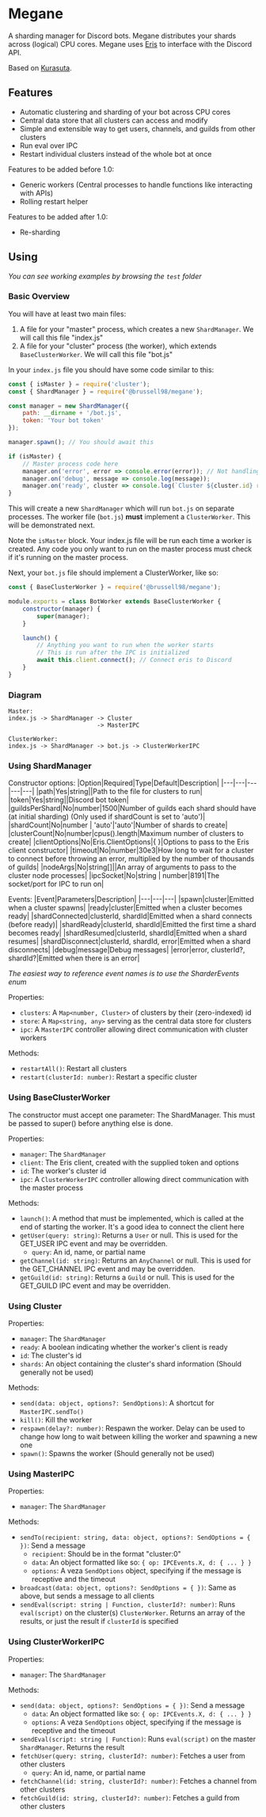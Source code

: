 # Megane

A sharding manager for Discord bots. Megane distributes your shards across (logical) CPU cores. Megane uses [Eris](https://github.com/abalabahaha/eris) to interface with the Discord API.

Based on [Kurasuta](https://github.com/DevYukine/Kurasuta).

## Features

- Automatic clustering and sharding of your bot across CPU cores
- Central data store that all clusters can access and modify
- Simple and extensible way to get users, channels, and guilds from other clusters
- Run eval over IPC
- Restart individual clusters instead of the whole bot at once

Features to be added before 1.0:

- Generic workers (Central processes to handle functions like interacting with APIs)
- Rolling restart helper

Features to be added after 1.0:

- Re-sharding

## Using

*You can see working examples by browsing the `test` folder*

### Basic Overview

You will have at least two main files:
1. A file for your "master" process, which creates a new `ShardManager`. We will call this file "index.js"
2. A file for your "cluster" process (the worker), which extends `BaseClusterWorker`. We will call this file "bot.js"

In your `index.js` file you should have some code similar to this:
```js
const { isMaster } = require('cluster');
const { ShardManager } = require('@brussell98/megane');

const manager = new ShardManager({
	path: __dirname + '/bot.js',
	token: 'Your bot token'
});

manager.spawn(); // You should await this

if (isMaster) {
	// Master process code here
	manager.on('error', error => console.error(error)); // Not handling these errors will kill everything when any error is emitted
	manager.on('debug', message => console.log(message));
	manager.on('ready', cluster => console.log(`Cluster ${cluster.id} ready`));
}
```
This will create a new `ShardManager` which will run `bot.js` on separate processes. The worker file (`bot.js`) **must** implement a `ClusterWorker`. This will be demonstrated next.

Note the `isMaster` block. Your index.js file will be run each time a worker is created. Any code you only want to run on the master process must check if it's running on the master process.

Next, your `bot.js` file should implement a ClusterWorker, like so:
```js
const { BaseClusterWorker } = require('@brussell98/megane');

module.exports = class BotWorker extends BaseClusterWorker {
	constructor(manager) {
		super(manager);
	}

	launch() {
		// Anything you want to run when the worker starts
		// This is run after the IPC is initialized
		await this.client.connect(); // Connect eris to Discord
	}
}
```

### Diagram

```
Master:
index.js -> ShardManager -> Cluster
						 -> MasterIPC

ClusterWorker:
index.js -> ShardManager -> bot.js -> ClusterWorkerIPC
```

### Using ShardManager

Constructor options:
|Option|Required|Type|Default|Description|
|---|---|---|---|---|
|path|Yes|string||Path to the file for clusters to run|
|token|Yes|string||Discord bot token|
|guildsPerShard|No|number|1500|Number of guilds each shard should have (at initial sharding) (Only used if shardCount is set to 'auto')|
|shardCount|No|number \| 'auto'|'auto'|Number of shards to create|
|clusterCount|No|number|cpus().length|Maximum number of clusters to create|
|clientOptions|No|Eris.ClientOptions|{ }|Options to pass to the Eris client constructor|
|timeout|No|number|30e3|How long to wait for a cluster to connect before throwing an error, multiplied by the number of thousands of guilds|
|nodeArgs|No|string[]||An array of arguments to pass to the cluster node processes|
|ipcSocket|No|string \| number|8191|The socket/port for IPC to run on|

Events:
|Event|Parameters|Description|
|---|---|---|
|spawn|cluster|Emitted when a cluster spawns|
|ready|cluster|Emitted when a cluster becomes ready|
|shardConnected|clusterId, shardId|Emitted when a shard connects (before ready)|
|shardReady|clusterId, shardId|Emitted the first time a shard becomes ready|
|shardResumed|clusterId, shardId|Emitted when a shard resumes|
|shardDisconnect|clusterId, shardId, error|Emitted when a shard disconnects|
|debug|message|Debug messages|
|error|error, clusterId?, shardId?|Emitted when there is an error|

*The easiest way to reference event names is to use the SharderEvents enum*

Properties:
- `clusters`: A `Map<number, Cluster>` of clusters by their (zero-indexed) id
- `store`: A `Map<string, any>` serving as the central data store for clusters
- `ipc`: A `MasterIPC` controller allowing direct communication with cluster workers

Methods:
- `restartAll()`: Restart all clusters
- `restart(clusterId: number)`: Restart a specific cluster

### Using BaseClusterWorker

The constructor must accept one parameter: The ShardManager. This must be passed to super() before anything else is done.

Properties:
- `manager`: The `ShardManager`
- `client`: The Eris client, created with the supplied token and options
- `id`: The worker's cluster id
- `ipc`: A `ClusterWorkerIPC` controller allowing direct communication with the master process

Methods:
- `launch()`: A method that must be implemented, which is called at the end of starting the worker. It's a good idea to connect the client here
- `getUser(query: string)`: Returns a `User` or null. This is used for the GET_USER IPC event and may be overridden.
	- `query`: An id, name, or partial name
- `getChannel(id: string)`: Returns an `AnyChannel` or null. This is used for the GET_CHANNEL IPC event and may be overridden.
- `getGuild(id: string)`: Returns a `Guild` or null. This is used for the GET_GUILD IPC event and may be overridden.

### Using Cluster

Properties:
- `manager`: The `ShardManager`
- `ready`: A boolean indicating whether the worker's client is ready
- `id`: The cluster's id
- `shards`: An object containing the cluster's shard information (Should generally not be used)

Methods:
- `send(data: object, options?: SendOptions)`: A shortcut for `MasterIPC.sendTo()`
- `kill()`: Kill the worker
- `respawn(delay?: number)`: Respawn the worker. Delay can be used to change how long to wait between killing the worker and spawning a new one
- `spawn()`: Spawns the worker (Should generally not be used)

### Using MasterIPC

Properties:
- `manager`: The `ShardManager`

Methods:
- `sendTo(recipient: string, data: object, options?: SendOptions = { })`: Send a message
	- `recipient`: Should be in the format "cluster:0"
	- `data`: An object formatted like so: `{ op: IPCEvents.X, d: { ... } }`
	- `options`: A veza `SendOptions` object, specifying if the message is receptive and the timeout
- `broadcast(data: object, options?: SendOptions = { })`: Same as above, but sends a message to all clients
- `sendEval(script: string | Function, clusterId?: number)`: Runs `eval(script)` on the cluster(s) `ClusterWorker`. Returns an array of the results, or just the result if `clusterId` is specified

### Using ClusterWorkerIPC

Properties:
- `manager`: The `ShardManager`

Methods:
- `send(data: object, options?: SendOptions = { })`: Send a message
	- `data`: An object formatted like so: `{ op: IPCEvents.X, d: { ... } }`
	- `options`: A veza `SendOptions` object, specifying if the message is receptive and the timeout
- `sendEval(script: string | Function)`: Runs `eval(script)` on the master `ShardManager`. Returns the result
- `fetchUser(query: string, clusterId?: number)`: Fetches a user from other clusters
	- `query`: An id, name, or partial name
- `fetchChannel(id: string, clusterId?: number)`: Fetches a channel from other clusters
- `fetchGuild(id: string, clusterId?: number)`: Fetches a guild from other clusters
